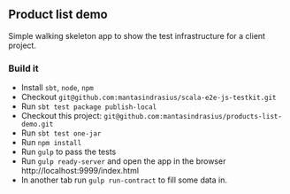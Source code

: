 ## Product list demo

Simple walking skeleton app to show the test infrastructure for a client project.

### Build it

 - Install `sbt`, `node`, `npm`
 - Checkout `git@github.com:mantasindrasius/scala-e2e-js-testkit.git`
 - Run `sbt test package publish-local`
 - Checkout this project: `git@github.com:mantasindrasius/products-list-demo.git`
 - Run `sbt test one-jar`
 - Run `npm install`
 - Run `gulp` to pass the tests
 - Run `gulp ready-server` and open the app in the browser http://localhost:9999/index.html
 - In another tab run `gulp run-contract` to fill some data in.
